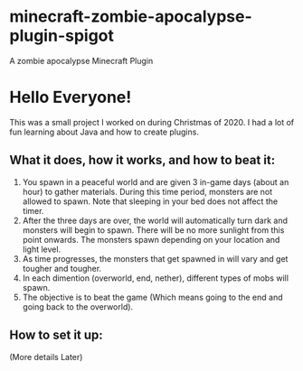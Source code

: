 # minecraft-zombie-apocalypse-plugin-spigot
A zombie apocalypse Minecraft Plugin

# Hello Everyone!

This was a small project I worked on during Christmas of 2020. I had a lot of fun learning about Java and how to create plugins. 

## What it does, how it works, and how to beat it:
1. You spawn in a peaceful world and are given 3 in-game days (about an hour) to gather materials. During this time period, monsters are not allowed to spawn. Note that sleeping in your bed does not affect the timer.
2. After the three days are over, the world will automatically turn dark and monsters will begin to spawn. There will be no more sunlight from this point onwards. The monsters spawn depending on your location and light level.
3. As time progresses, the monsters that get spawned in will vary and get tougher and tougher.
4. In each dimention (overworld, end, nether), different types of mobs will spawn.
5. The objective is to beat the game (Which means going to the end and going back to the overworld).

## How to set it up:
(More details Later)
